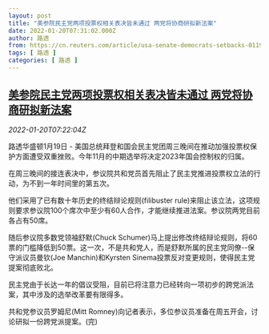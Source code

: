 ```yaml
---
layout: post
title: "美参院民主党两项投票权相关表决皆未通过 两党将协商研拟新法案"
date: 2022-01-20T07:31:02.000Z
author: 路透
from: https://cn.reuters.com/article/usa-senate-democrats-setbacks-0119-wedn-idCNKBS2JU0IE
tags: [ 路透 ]
categories: [ 路透 ]
---
```

<!--1642663862000-->
[美参院民主党两项投票权相关表决皆未通过 两党将协商研拟新法案](https://cn.reuters.com/article/usa-senate-democrats-setbacks-0119-wedn-idCNKBS2JU0IE)
------

<div>
<div><i>2022-01-20T07:22:04Z</i></div><p>路透华盛顿1月19日 - 美国总统拜登和国会民主党团周三晚间在推动加强投票权保护方面遭受双重挫败。今年11月的中期选举将决定2023年国会控制权的归属。</p><p>在周三晚间的接连表决中，参议院共和党员首先阻止了民主党推进投票权立法的行动，为不到一年时间里的第五次。</p><p>他们采用了已有数十年历史的终结辩论规则(filibuster rule)来阻止该立法，这项规则要求参议院100个席次中至少有60人合作，才能继续推进法案。参议院两党目前各占有50席。</p><p>随后参议院多数党领袖舒默(Chuck Schumer)马上提出修改终结辩论规则，将60票的门槛降低到50票。这一次，不是共和党人，而是舒默所属的民主党同僚--保守派议员曼钦(Joe Manchin)和Kyrsten Sinema投票反对变更规则，使得民主党提案彻底败北。</p><p>民主党由于长达一年的倡议受阻，目前已将注意力已经转向一项初步的跨党派法案，其中涉及的选举改革要有限得多。</p><p>共和党参议员罗姆尼(Mitt Romney)向记者表示，多位参议员准备在周五开会，讨论研拟一份跨党派提案。(完)</p>
</div>
